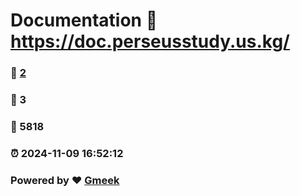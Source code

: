 # Documentation :link: https://doc.perseusstudy.us.kg/ 
### :page_facing_up: [2](https://doc.perseusstudy.us.kg//tag.html) 
### :speech_balloon: 3 
### :hibiscus: 5818 
### :alarm_clock: 2024-11-09 16:52:12 
### Powered by :heart: [Gmeek](https://github.com/Meekdai/Gmeek)
